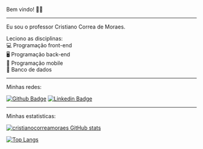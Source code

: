 Bem vindo! 🙋‍♂️

<hr>

Eu sou o professor Cristiano Correa de Moraes.

Leciono as disciplinas: <br>
💻 Programação front-end <br>
🖥️ Programação back-end <br>
📱 Programação mobile <br>
📅 Banco de dados <br>

<hr>

Minhas redes:

[![Github Badge](https://img.shields.io/badge/-Github-000?style=flat-square&logo=Github&logoColor=white&link=https://github.com/cristianocorreamoraes)](https://github.com/cristianocorreamoraes) [![Linkedin Badge](https://img.shields.io/badge/-LinkedIn-blue?style=flat-square&logo=Linkedin&logoColor=white&link=https://www.linkedin.com/in/cristianocorreademoraes/)](https://www.linkedin.com/in/cristianocorreademoraes/)

<hr>

Minhas estatisticas:

[![cristianocorreamoraes GitHub stats](https://github-readme-stats.vercel.app/api?username=cristianocorreamoraes)](https://github.com/cristianocorreamoraes/github-readme-stats)

[![Top Langs](https://github-readme-stats.vercel.app/api/top-langs/?username=cristianocorreamoraes&layout=compact)](https://github.com/cristianocorreamoraes/github-readme-stats)

